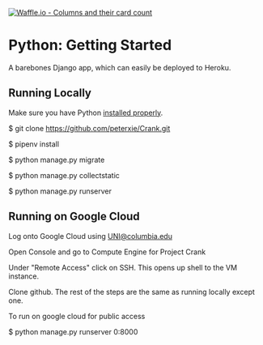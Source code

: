 [![Waffle.io - Columns and their card count](https://badge.waffle.io/peterxie/Crank.png?columns=all)](https://waffle.io/peterxie/Crank?utm_source=badge)
# Python: Getting Started

A barebones Django app, which can easily be deployed to Heroku.

## Running Locally

Make sure you have Python [installed properly](http://install.python-guide.org).  

$ git clone https://github.com/peterxie/Crank.git

$ pipenv install

$ python manage.py migrate

$ python manage.py collectstatic

$ python manage.py runserver

## Running on Google Cloud

Log onto Google Cloud using UNI@columbia.edu

Open Console and go to Compute Engine for Project Crank

Under "Remote Access" click on SSH. This opens up shell to the VM instance.

Clone github. The rest of the steps are the same as running locally except one.

To run on google cloud for public access

$ python manage.py runserver 0:8000
